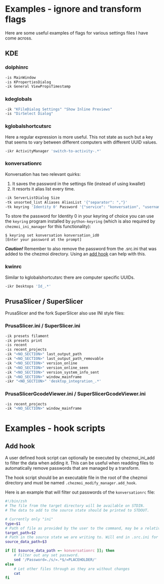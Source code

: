 # Examples - ignore and transform flags

Here are some useful examples of flags for various settings files I have come across.

## KDE

### dolphinrc
```bash
-is MainWindow
-is KPropertiesDialog
-ik General ViewPropsTimestamp
```

### kdeglobals
```bash
-ik "KFileDialog Settings" "Show Inline Previews"
-is "DirSelect Dialog"
```

### kglobalshortcutsrc
Here a regular expression is more useful. This not state as such but a key
that seems to vary between different computers with different UUID values.

```bash
-ikr ActivityManager 'switch-to-activity-.*'
```

### konversationrc
Konversation has two relevant quirks:

1. It saves the password in the settings file (instead of using kwallet)
2. It resorts it alias list every time.

```bash
-ik ServerListDialog Size
-tk unsorted_list Aliases AliasList '{"separator": ","}'
-tk keyring 'Identity 0' Password '{"service": "konversation", "username": "konversation_id0"}'
```

To store the password for Identity 0 in your keyring of choice you can use the
`keyring` program installed by `python-keyring` (which is also required by
`chezmoi_ini_manager` for this functionality):

```console
$ keyring set konversation konversation_id0
[Enter your password at the prompt]
```

***Caution!*** Remember to also remove the password from the .src.ini that was
added to the chezmoi directory. Using an [add hook](#add-hook) can help with
this.

### kwinrc
Similar to kglobalshortcutsrc there are computer specific UUIDs.

```bash
-ikr Desktops 'Id_.*'
```

## PrusaSlicer / SuperSlicer

PrusaSlicer and the fork SuperSlicer also use INI style files:

### PrusaSlicer.ini / SuperSlicer.ini

```bash
-ik presets filament
-ik presets print
-is recent
-is recent_projects
-ik "<NO_SECTION>" last_output_path
-ik "<NO_SECTION>" last_output_path_removable
-ik "<NO_SECTION>" version_online
-ik "<NO_SECTION>" version_online_seen
-ik "<NO_SECTION>" version_system_info_sent
-ik "<NO_SECTION>" window_mainframe
-ikr "<NO_SECTION>" 'desktop_integration_.*'
```

### PrusaSlicerGcodeViewer.ini / SuperSlicerGcodeViewer.ini

```bash
-is recent_projects
-ik "<NO_SECTION>" window_mainframe
```

# Examples - hook scripts

## Add hook

A user defined hook script can optionally be executed by chezmoi_ini_add to
filter the data when adding it. This can be useful when readding files to
automatically remove passwords that are managed by a transform.

The hook script should be an executable file in the root of the chezmoi
directory and must be named `.chezmoi_modify_manager.add_hook`.

Here is an example that will filter out passwords of the `konversationrc` file:

```zsh
#!/bin/zsh
# The file from the target directory will be available on STDIN.
# The data to add to the source state should be printed to STDOUT.

# Currently only "ini"
type=$1
# Path of file as provided by the user to the command, may be a relative path
target_path=$2
# Path in the source state we are writing to. Will end in .src.ini for ini files.
source_data_path=$3

if [[ $source_data_path =~ konversationrc ]]; then
    # Filter out any set password.
    sed '/Password=./s/=.*$/=PLACEHOLDER/'
else
    # Let other files through as they are without changes
    cat
fi
```
